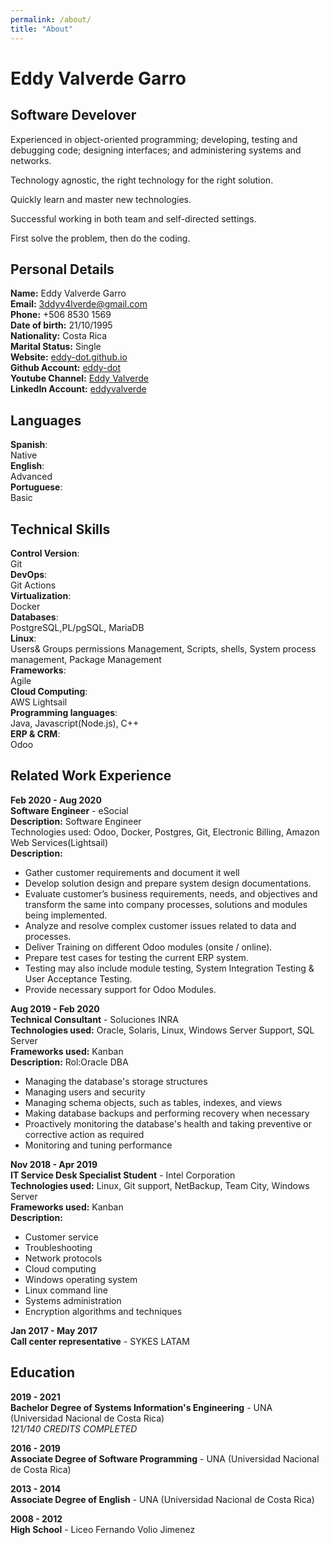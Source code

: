 ```yaml
---
permalink: /about/
title: "About"
---
```


# Eddy Valverde Garro
## Software Develover

Experienced in object-oriented programming; developing, testing and debugging code; designing interfaces; and administering systems and networks. <br />

Technology agnostic, the right technology for the right solution.<br />

Quickly learn and master new technologies.<br />

Successful working in both team and self-directed settings.<br />

First solve the problem, then do the coding.<br />


## Personal Details

**Name:** Eddy Valverde Garro <br />
**Email:** 3ddyv4lverde@gmail.com  <br />
**Phone:** +506 8530 1569  <br />
**Date of birth:** 21/10/1995 <br />
**Nationality:** Costa Rica  <br />
**Marital Status:** Single  <br />
**Website:** [eddy-dot.github.io](https://eddy-dot.github.io) <br />
**Github Account:** [eddy-dot](https://github.com/eddy-dot)  <br />
**Youtube Channel:** [Eddy Valverde](https://youtube.com/channel/UC_HB3F-Xjwlc_lrzLVAalyg) <br />
**LinkedIn Account:** [eddyvalverde](https://www.linkedin.com/in/eddyvalverde/)  <br />

## Languages

**Spanish**: <br /> Native<br />
**English**: <br />Advanced<br />
**Portuguese**:<br /> Basic<br />

## Technical Skills

**Control Version**: <br /> Git<br />
**DevOps**: <br /> Git Actions<br />
**Virtualization**:<br /> Docker<br />
**Databases**: <br />PostgreSQL,PL/pgSQL, MariaDB<br />
**Linux**: <br /> Users& Groups permissions Management, Scripts, shells, System process management, Package Management<br />
**Frameworks**: <br /> Agile<br />
**Cloud Computing**: <br /> AWS Lightsail<br />
**Programming languages**: <br /> Java, Javascript(Node.js), C++<br />
**ERP & CRM**: <br /> Odoo<br />


## Related Work Experience

**Feb 2020 - Aug 2020** <br>
**Software Engineer** - eSocial <br>
**Description:** Software Engineer <br>
Technologies used: Odoo, Docker, Postgres, Git, Electronic Billing, Amazon Web Services(Lightsail) <br>
**Description:** 
  + Gather customer requirements and document it well
  + Develop solution design and prepare system design documentations.
  + Evaluate customer’s business requirements, needs, and objectives and transform the same into company processes, solutions and modules being implemented.
  + Analyze and resolve complex customer issues related to data and processes.
  + Deliver Training on different Odoo modules (onsite / online).
  + Prepare test cases for testing the current ERP system.
  + Testing may also include module testing, System Integration Testing & User Acceptance Testing.
  + Provide necessary support for Odoo Modules.

**Aug 2019 - Feb 2020** <br>
**Technical Consultant** - Soluciones INRA <br>
**Technologies used:** Oracle, Solaris, Linux, Windows Server Support, SQL Server <br>
**Frameworks used:** Kanban <br>
**Description:** Rol:Oracle DBA <br>
  + Managing the database's storage structures
  + Managing users and security
  + Managing schema objects, such as tables, indexes, and views
  + Making database backups and performing recovery when necessary
  + Proactively monitoring the database's health and taking preventive or corrective action as required
  + Monitoring and tuning performance <br>


**Nov 2018 - Apr 2019** <br>
**IT Service Desk Specialist Student** - Intel Corporation <br>
 **Technologies used:** Linux, Git support, NetBackup, Team City, Windows Server <br>
 **Frameworks used:** Kanban <br>
 **Description:**
  + Customer service
  + Troubleshooting
  + Network protocols
  + Cloud computing
  + Windows operating system
  + Linux command line
  + Systems administration
  + Encryption algorithms and techniques


**Jan 2017 - May 2017** <br>
**Call center representative** - SYKES LATAM

## Education

**2019 - 2021** <br>
**Bachelor Degree of Systems Information's Engineering** - UNA (Universidad Nacional de Costa Rica) <br>
*121/140 CREDITS COMPLETED* <br>

**2016 - 2019** <br>
**Associate Degree of Software Programming** - UNA (Universidad Nacional de Costa Rica)

**2013 - 2014** <br>
**Associate Degree of English** - UNA (Universidad Nacional de Costa Rica)  

**2008 - 2012** <br>
**High School** - Liceo Fernando Volio Jimenez


